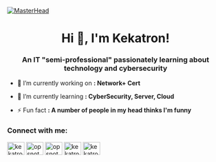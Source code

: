 [![MasterHead](https://github.com/realkekatron/realkekatron/blob/main/logo-white-banner.png)](https://realkekatron.io)
<h1 align="center">Hi 👋, I'm Kekatron!</h1>
<h3 align="center">An IT "semi-professional" passionately learning about technology and cybersecurity</h3>


- 🔭 I’m currently working on **: Network+ Cert**

- 🌱 I’m currently learning **: CyberSecurity, Server, Cloud**

- ⚡ Fun fact **: A number of people in my head thinks I'm funny**

<h3 align="left">Connect with me:</h3>
<p align="left">
<a href="https://twitter.com/kekatron" target="blank"><img align="center" src="https://raw.githubusercontent.com/rahuldkjain/github-profile-readme-generator/master/src/images/icons/Social/twitter.svg" alt="kekatron" height="30" width="40" /></a>
<a href="https://fb.com/opsnotme" target="blank"><img align="center" src="https://raw.githubusercontent.com/rahuldkjain/github-profile-readme-generator/master/src/images/icons/Social/facebook.svg" alt="opsnotme" height="30" width="40" /></a>
<a href="https://instagram.com/opsnotme" target="blank"><img align="center" src="https://raw.githubusercontent.com/rahuldkjain/github-profile-readme-generator/master/src/images/icons/Social/instagram.svg" alt="opsnotme" height="30" width="40" /></a>
<a href="https://www.youtube.com/c/kekatron" target="blank"><img align="center" src="https://raw.githubusercontent.com/rahuldkjain/github-profile-readme-generator/master/src/images/icons/Social/youtube.svg" alt="kekatron" height="30" width="40" /></a>
<a href="https://discord.gg/kekatronicles" target="blank"><img align="center" src="https://raw.githubusercontent.com/rahuldkjain/github-profile-readme-generator/master/src/images/icons/Social/discord.svg" alt="kekatronicles" height="30" width="40" /></a>
</p>
